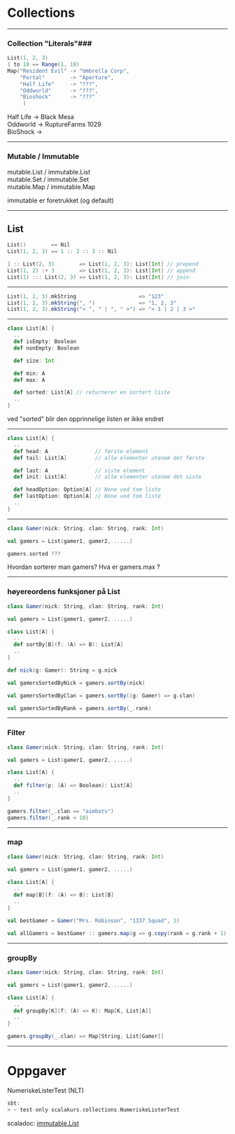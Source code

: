 # Collections #

---

### Collection "Literals"###
```scala
List(1, 2, 3)
1 to 10 == Range(1, 10)
Map("Resident Evil" -> "Umbrella Corp",
    "Portal"        -> "Aperture",
    "Half Life"     -> "???",
    "Oddworld"      -> "???",
    "Bioshock"      -> "???"
     )
```

<aside class="notes">
Half Life -> Black Mesa<br/>
Oddworld -> RuptureFarms 1029<br/>
BioShock -> <br/>
</aside>

---


### Mutable / Immutable ###
mutable.List / immutable.List <br/>
mutable.Set / immutable.Set <br/>
mutable.Map / immutable.Map <br/>

<aside class="notes">
    immutable er foretrukket (og default)
</aside>

---

## List ##
```scala
List()        == Nil
List(1, 2, 3) == 1 :: 2 :: 3 :: Nil

1 :: List(2, 3)        => List(1, 2, 3): List[Int] // prepend
List(1, 2) :+ 3        => List(1, 2, 3): List[Int] // append
List(1) ::: List(2, 3) => List(1, 2, 3): List[Int] // join
```

---

```scala
List(1, 2, 3).mkString                    => "123"
List(1, 2, 3).mkString(", ")              => "1, 2, 3"
List(1, 2, 3).mkString("< ", " | ", " >") => "< 1 | 2 | 3 >"
```

---

```scala
class List[A] {
  ..
  def isEmpty: Boolean 
  def nonEmpty: Boolean 

  def size: Int 

  def min: A
  def max: A

  def sorted: List[A] // returnerer en sortert liste
  ..
}
```
<aside class="notes">
    ved "sorted" blir den opprinnelige listen er ikke endret
</aside>


---

```scala
class List[A] {
  ..
  def head: A               // første element
  def tail: List[A]         // alle elementer utenom det første

  def last: A               // siste element
  def init: List[A]         // alle elementer utenom det siste

  def headOption: Option[A] // None ved tom liste
  def lastOption: Option[A] // None ved tom liste
  ..
}
```

---

```scala
class Gamer(nick: String, clan: String, rank: Int)

val gamers = List(gamer1, gamer2, .....)
```

```scala
gamers.sorted ???
```

<aside class="notes">
Hvordan sorterer man gamers?
Hva er gamers.max ?
</aside>

---

### høyereordens funksjoner på List ###
```scala
class Gamer(nick: String, clan: String, rank: Int)

val gamers = List(gamer1, gamer2, .....)
```

```scala
class List[A] {
  ..
  def sortBy[B](f: (A) => B): List[A]
  ..
}
```

```scala
def nick(g: Gamer): String = g.nick

val gamersSortedByNick = gamers.sortBy(nick)

val gamersSortedByClan = gamers.sortBy((g: Gamer) => g.clan)

val gamersSortedByRank = gamers.sortBy(_.rank)
```

---

### Filter ###
```scala
class Gamer(nick: String, clan: String, rank: Int)

val gamers = List(gamer1, gamer2, .....)
```

```scala
class List[A] {
  ..
  def filter(p: (A) => Boolean): List[A]
  ..
}
```

```scala
gamers.filter(_.clan == "aimbots")
gamers.filter(_.rank < 10)
```

---

### map ###
```scala
class Gamer(nick: String, clan: String, rank: Int)

val gamers = List(gamer1, gamer2, .....)
```

```scala
class List[A] {
  ..
  def map[B](f: (A) => B): List[B]
  ..
}
```

```scala
val bestGamer = Gamer("Mrs. Robinson", "1337 Squad", 1)

val allGamers = bestGamer :: gamers.map(g => g.copy(rank = g.rank + 1)
```

---

### groupBy ###
```scala
class Gamer(nick: String, clan: String, rank: Int)

val gamers = List(gamer1, gamer2, .....)
```

```scala
class List[A] {
  ..
  def groupBy[K](f: (A) => K): Map[K, List[A]]
  ..
}
```

```scala
gamers.groupBy(_.clan) => Map[String, List[Gamer]]
```

---

# Oppgaver #

NumeriskeListerTest (NLT)

```scala
sbt:
> ~ test-only scalakurs.collections.NumeriskeListerTest
```

scaladoc: [immutable.List][1]

[1]: http://www.scala-lang.org/api/current/index.html#scala.collection.immutable.List